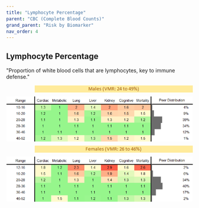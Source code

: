 ```yaml
---
title: "Lymphocyte Percentage"
parent: "CBC (Complete Blood Counts)"
grand_parent: "Risk by Biomarker"
nav_order: 4
---
```



## Lymphocyte Percentage


"Proportion of white blood cells that are lymphocytes, key to immune defense."

<div style="display: flex; flex-direction: column; gap: 10px;">

  <img src="/assets/images/vmrbiomarker_lymphocyte_percentage__male.png" alt="Lymphocyte Percentage VMR Male" style="margin-left: 15%">
  <img src="/assets/images/rr_lymphocyte_percentage__male.png" alt="Lymphocyte Percentage RR Male">

  <img src="/assets/images/vmrbiomarker_lymphocyte_percentage__female.png" alt="Lymphocyte Percentage VMR Female" style="margin-left: 15%; ">
  <img src="/assets/images/rr_lymphocyte_percentage__female.png" alt="Lymphocyte Percentage RR Female">

</div>



